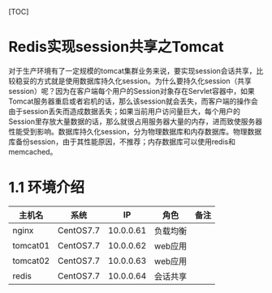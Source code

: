 [TOC]







# Redis实现session共享之Tomcat

对于生产环境有了一定规模的tomcat集群业务来说，要实现session会话共享，比较稳妥的方式就是使用数据库持久化session。为什么要持久化session（共享session）呢？因为在客户端每个用户的Session对象存在Servlet容器中，如果Tomcat服务器重启或者宕机的话，那么该session就会丢失，而客户端的操作会由于session丢失而造成数据丢失；如果当前用户访问量巨大，每个用户的Session里存放大量数据的话，那么就很占用服务器大量的内存，进而致使服务器性能受到影响。数据库持久化session，分为物理数据库和内存数据库。物理数据库备份session，由于其性能原因，不推荐；内存数据库可以使用redis和memcached。



# 1.1 环境介绍



| 主机名   | 系统      | IP        | 角色     | 备注 |
| -------- | --------- | --------- | -------- | ---- |
| nginx    | CentOS7.7 | 10.0.0.61 | 负载均衡 |      |
| tomcat01 | CentOS7.7 | 10.0.0.62 | web应用  |      |
| tomcat02 | CentOS7.7 | 10.0.0.63 | web应用  |      |
| redis    | CentOS7.7 | 10.0.0.64 | 会话共享 |      |





